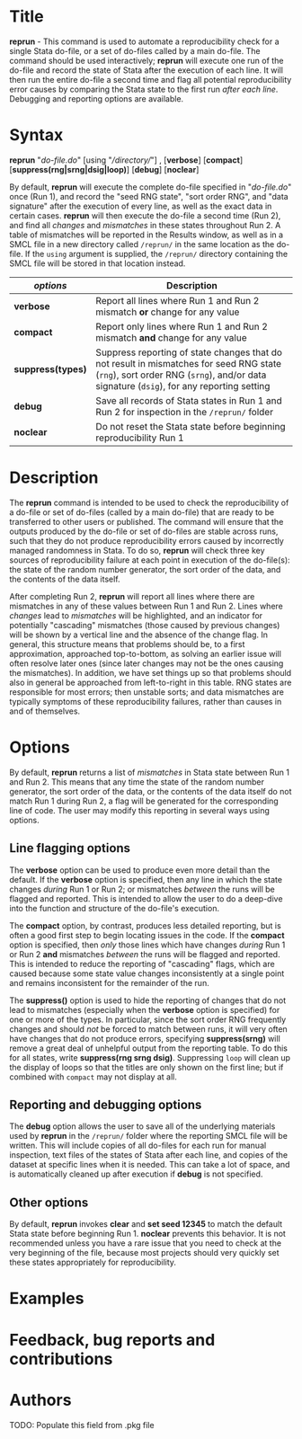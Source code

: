 # Title

__reprun__ - This command is used to automate a reproducibility check for a single Stata do-file, or a set of do-files called by a main do-file. The command should be used interactively; __reprun__ will execute one run of the do-file and record the state of Stata after the execution of each line. It will then run the entire do-file a second time and flag all potential reproducibility error causes by comparing the Stata state to the first run _after each line_. Debugging and reporting options are available.

# Syntax

__reprun__ "_do-file.do_" [using "_/directory/_"]
, [__**v**erbose__] [__**c**ompact__] [__**s**uppress(rng|srng|dsig|loop)__]
[__**d**ebug__] [__**noc**lear__]

By default, __reprun__ will execute the complete do-file specified in "_do-file.do_" once (Run 1), and record the "seed RNG state", "sort order RNG", and "data signature" after the execution of every line, as well as the exact data in certain cases. __reprun__ will then execute the do-file a second time (Run 2), and find all _changes_ and _mismatches_ in these states throughout Run 2. A table of mismatches will be reported in the Results window, as well as in a SMCL file in a new directory called `/reprun/` in the same location as the do-file. If the `using` argument is supplied, the `/reprun/` directory containing the SMCL file will be stored in that location instead.

| _options_ | Description |
|-----------|-------------|
| __**v**erbose__   | Report all lines where Run 1 and Run 2 mismatch __or__ change for any value  |
| __**c**ompact__   | Report only lines where Run 1 and Run 2 mismatch __and__ change for any value  |
| __**s**uppress(types)__   | Suppress reporting of state changes that do not result in mismatches for seed RNG state (`rng`), sort order RNG (`srng`), and/or data signature (`dsig`), for any reporting setting  |
| __**d**ebug__   | Save all records of Stata states in Run 1 and Run 2 for inspection in the `/reprun/` folder |
| __**noc**lear__   | Do not reset the Stata state before beginning reproducibility Run 1  |

# Description

The __reprun__ command is intended to be used to check the reproducibility of a do-file or set of do-files (called by a main do-file) that are ready to be transferred to other users or published. The command will ensure that the outputs produced by the do-file or set of do-files are stable across runs, such that they do not produce reproducibility errors caused by incorrectly managed randomness in Stata. To do so, __reprun__ will check three key sources of reproducibility failure at each point in execution of the do-file(s): the state of the random number generator, the sort order of the data, and the contents of the data itself.

After completing Run 2, __reprun__ will report all lines where there are mismatches in any of these values between Run 1 and Run 2. Lines where _changes_ lead to _mismatches_ will be highlighted, and an indicator for potentially "cascading" mismatches (those caused by previous changes) will be shown by a vertical line and the absence of the change flag. In general, this structure means that problems should be, to a first approximation, approached top-to-bottom, as solving an earlier issue will often resolve later ones (since later changes may not be the ones causing the mismatches). In addition, we have set things up so that problems should also in general be approached from left-to-right in this table. RNG states are responsible for most errors; then unstable sorts; and data mismatches are typically symptoms of these reproducibility failures, rather than causes in and of themselves.

# Options

By default, __reprun__ returns a list of _mismatches_ in Stata state between Run 1 and Run 2. This means that any time the state of the random number generator, the sort order of the data, or the contents of the data itself do not match Run 1 during Run 2, a flag will be generated for the corresponding line of code. The user may modify this reporting in several ways using options.

## Line flagging options

The __**v**erbose__ option can be used to produce even more detail than the default. If the __**v**erbose__ option is specified, then any line in which the state changes _during_ Run 1 or Run 2; or mismatches _between_ the runs will be flagged and reported. This is intended to allow the user to do a deep-dive into the function and structure of the do-file's execution.

The __**c**ompact__ option, by contrast, produces less detailed reporting, but is often a good first step to begin locating issues in the code. If the __**c**ompact__ option is specified, then _only_ those lines which have changes _during_ Run 1 or Run 2 __and__ mismatches _between_ the runs will be flagged and reported. This is intended to reduce the reporting of "cascading" flags, which are caused because some state value changes inconsistently at a single point and remains inconsistent for the remainder of the run.

The __**s**uppress()__ option is used to hide the reporting of changes that do not lead to mismatches (especially when the __**v**erbose__ option is specified) for one or more of the types. In particular, since the sort order RNG frequently changes and should _not_ be forced to match between runs, it will very often have changes that do not produce errors, specifying __**s**uppress(srng)__ will remove a great deal of unhelpful output from the reporting table. To do this for all states, write __**s**uppress(rng srng dsig)__. Suppressing `loop` will clean up the display of loops so that the titles are only shown on the first line; but if combined with `compact` may not display at all.

## Reporting and debugging options

The __**d**ebug__ option allows the user to save all of the underlying materials used by __reprun__ in the `/reprun/` folder where the reporting SMCL file will be written. This will include copies of all do-files for each run for manual inspection, text files of the states of Stata after each line, and copies of the dataset at specific lines when it is needed. This can take a lot of space, and is automatically cleaned up after execution if __**d**ebug__ is not specified.

## Other options

By default, __reprun__ invokes __clear__ and __set seed 12345__ to match the default Stata state before beginning Run 1. __**noc**lear__ prevents this behavior. It is not recommended unless you have a rare issue that you need to check at the very beginning of the file, because most projects should very quickly set these states appropriately for reproducibility.

# Examples
<!-- A couple of examples to help the user get started and a short explanation of each of them. -->

# Feedback, bug reports and contributions
<!-- A couple of examples to help the user get started and a short explanation of each of them. -->

# Authors

TODO: Populate this field from .pkg file
